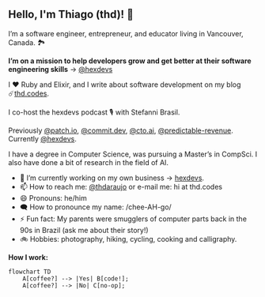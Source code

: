 ## Hello, I'm Thiago (thd)! 👋

I’m a software engineer, entrepreneur, and educator living in Vancouver, Canada. 🏞️

**I’m on a mission to help developers grow and get better at their software engineering skills** -> [@hexdevs](https://www.hexdevs.com)

I ❤️ Ruby and Elixir, and I write about software development on my blog ☄️[thd.codes](https://www.thd.codes).

I co-host the hexdevs podcast 🎙️ with Stefanni Brasil.

Previously  [@patch.io](https://github.com/patch-technology), [@commit.dev](https://github.com/commitdev/), [@cto.ai](https://github.com/cto-ai), [@predictable-revenue](https://github.com/Carburetor/). Currently [@hexdevs](https://github.com/hexdevs).

I have a degree in Computer Science, was pursuing a Master’s in CompSci. I also have done a bit of research in the field of AI.

- 🔭 I’m currently working on my own business -> [hexdevs](https://www.hexdevs.com/).
- 📫 How to reach me: [@thdaraujo](https://twitter.com/thdaraujo) or e-mail me: hi at thd.codes
- 😄 Pronouns: he/him
- 🗨️ How to pronounce my name: /chee-AH-go/
- ⚡ Fun fact: My parents were smugglers of computer parts back in the 90s in Brazil (ask me about their story!)
- 🚲 Hobbies: photography, hiking, cycling, cooking and calligraphy.

**How I work:**
```mermaid
flowchart TD
    A[coffee?] --> |Yes| B[code!];
    A[coffee?] --> |No| C[no-op];
```

